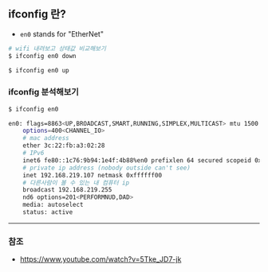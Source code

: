 ## ifconfig 란?

* `en0` stands for "EtherNet"

```bash
# wifi 내려보고 상태값 비교해보기
$ ifconfig en0 down

$ ifconfig en0 up
```



### ifconfig 분석해보기 

```bash
$ ifconfig en0

en0: flags=8863<UP,BROADCAST,SMART,RUNNING,SIMPLEX,MULTICAST> mtu 1500
	options=400<CHANNEL_IO>
	# mac address 
	ether 3c:22:fb:a3:02:28 
	# IPv6 
	inet6 fe80::1c76:9b94:1e4f:4b88%en0 prefixlen 64 secured scopeid 0x6 
	# private ip address (nobody outside can't see)
	inet 192.168.219.107 netmask 0xffffff00 
	# 다른사람이 볼 수 있는 내 컴퓨터 ip 
	broadcast 192.168.219.255
	nd6 options=201<PERFORMNUD,DAD>
	media: autoselect
	status: active
```



----

### 참조

* https://www.youtube.com/watch?v=5Tke_JD7-jk